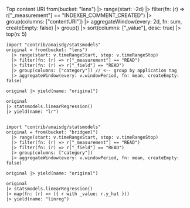 Top content URI
from(bucket: "lens")
|> range(start: -2d)
|> filter(fn: (r) => r["_measurement"] == "INDEXER_COMMENT_CREATED")
|> group(columns: ["contentURI"])
|> aggregateWindow(every: 2d, fn: sum, createEmpty: false)
|> group()
|> sort(columns: ["_value"], desc: true)
|> top(n: 5)


    import "contrib/anaisdg/statsmodels"
    original = from(bucket: "lens")
      |> range(start: v.timeRangeStart, stop: v.timeRangeStop)
      |> filter(fn: (r) => r["_measurement"] == "READ")
      |> filter(fn: (r) => r["_field"] == "READ")
      |> group(columns: ["category"]) // <-- group by application tag
      |> aggregateWindow(every: v.windowPeriod, fn: mean, createEmpty: false)
    
    original |> yield(name: "original")
    
    original
    |> statsmodels.linearRegression()
    |> yield(name: "lr")


    import "contrib/anaisdg/statsmodels"
    original = from(bucket: "bridgeml")
      |> range(start: v.timeRangeStart, stop: v.timeRangeStop)
      |> filter(fn: (r) => r["_measurement"] == "READ")
      |> filter(fn: (r) => r["_field"] == "READ")
      |> group(columns: ["category"])
      |> aggregateWindow(every: v.windowPeriod, fn: mean, createEmpty: false)
      
    original |> yield(name: "original")
    
    original   
    |> statsmodels.linearRegression()
    |> map(fn: (r) => ({ r with _value: r.y_hat }))
    |> yield(name: "linreg")
    
